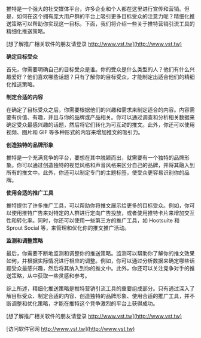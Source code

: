 推特是一个强大的社交媒体平台，许多企业和个人都在这里进行宣传和营销。但是，如何在这个拥有庞大用户群的平台上吸引更多目标受众的注意力呢？精细化推送策略可以帮助你实现这一目标。下面，我们将介绍一些关于推特营销引流工具的精细化推送策略。

[想了解推广相关软件的朋友请登录 http://www.vst.tw](http://www.vst.tw)

**确定目标受众**

首先，你需要明确自己的目标受众是谁。你的受众是什么类型的人？他们有什么兴趣爱好？他们喜欢哪些话题？只有了解你的目标受众，才能制定出适合他们的精细化推送策略。

**制定合适的内容**

在确定了目标受众之后，你需要根据他们的兴趣和需求来制定适合的内容。内容需要有价值、有趣，并且与你的品牌或产品相关。你可以通过调查和分析相关数据来确定受众最感兴趣的话题，然后将它们转化为可互动的推文。此外，你还可以使用视频、图片和 GIF 等多种形式的内容来增加推文的吸引力。

**创造独特的品牌形象**

推特是一个充满竞争的平台，要想在其中脱颖而出，就需要有一个独特的品牌形象。你可以通过创造独特的视觉风格和声音风格来区分自己的品牌，并将其融入到所有的推文中。此外，你还可以制定专门的主题标签，使受众更容易识别你的品牌。

**使用合适的推广工具**

推特提供了许多推广工具，可以帮助你将推文展示给更多的目标受众。例如，你可以使用推特广告来对特定的人群进行定向广告投放，或者使用推特卡片来增加交互性和转化率。同时，你还可以使用一些第三方的推广工具，如 Hootsuite 和 Sprout Social 等，来管理和优化你的推文推广活动。

**监测和调整策略**

最后，你需要不断地监测和调整你的推送策略。监测可以帮助你了解你的推文效果如何，并根据实际情况进行相应的调整。例如，你可以通过分析数据来确定哪些话题受众最感兴趣，然后将其纳入到你的推文中。此外，你还可以关注竞争对手的推送策略，从中获取一些灵感和参考。

综上所述，精细化推送策略是推特营销引流工具的重要组成部分。只有通过深入了解目标受众、制定合适的内容、创造独特的品牌形象、使用合适的推广工具，并不断调整和优化策略，才能在推特这个竞争激烈的平台上获得成功。

[想了解推广相关软件的朋友请登录 http://www.vst.tw](http://www.vst.tw)


[访问软件官网 http://www.vst.tw](http://www.vst.tw)
